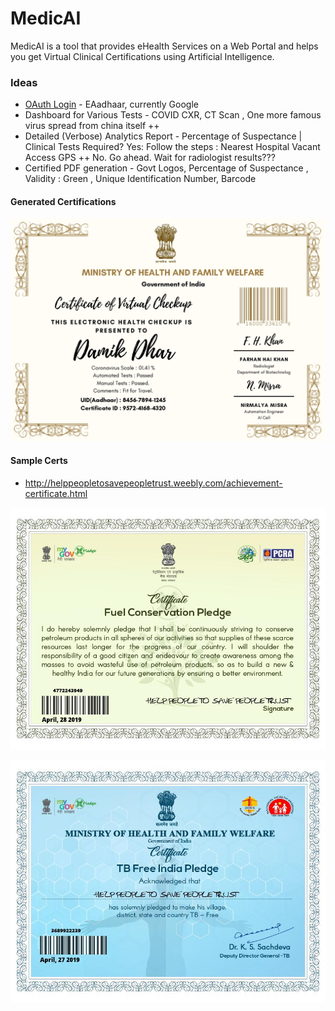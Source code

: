 # MedicAI
MedicAI is a tool that provides eHealth Services on a Web Portal and helps you get Virtual Clinical Certifications using Artificial Intelligence.

### Ideas
- [OAuth Login](https://github.com/khanfarhan10/FlaskGoogleOAuth) - EAadhaar, currently Google
- Dashboard for Various Tests - COVID CXR, CT Scan , One more famous virus spread from china itself ++
- Detailed (Verbose) Analytics Report - Percentage of Suspectance | Clinical Tests Required? Yes: Follow the steps : Nearest Hospital Vacant Access GPS ++ No. Go ahead. Wait for radiologist results???
- Certified PDF generation - Govt Logos, Percentage of Suspectance , Validity : Green , Unique Identification Number, Barcode

#### Generated Certifications

<p align="center">
  <img src="MedicAI Coronavirus Certification.jpg">
</p>

#### Sample Certs
- http://helppeopletosavepeopletrust.weebly.com/achievement-certificate.html

<p align="center">
  <img src="govt_cert_1.jpeg">
</p>

<p align="center">
  <img src="govt_cert_2.jpeg">
</p>

<!--
![](govt_cert_1.jpeg)
![](govt_cert_2.jpeg)
-->

